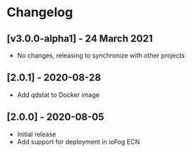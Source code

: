 # Changelog

## [v3.0.0-alpha1] - 24 March 2021

* No changes, releasing to synchronize with other projects

## [2.0.1] - 2020-08-28

* Add qdstat to Docker image

## [2.0.0] - 2020-08-05

* Initial release
* Add support for deployment in ioFog ECN
